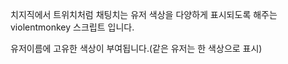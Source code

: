 치지직에서 트위치처럼 채팅치는 유저 색상을 다양하게 표시되도록 해주는 violentmonkey 스크립트 입니다.

유저이름에 고유한 색상이 부여됩니다.(같은 유저는 한 색상으로 표시)
